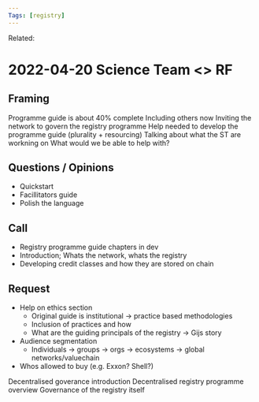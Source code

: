 ```yaml
---
Tags: [registry]
---
```

Related: 
# 2022-04-20 Science Team <> RF

## Framing
Programme guide is about 40% complete
Including others now
Inviting the network to govern the registry programme
Help needed to develop the programme guide (plurality + resourcing)
Talking about what the ST are workning on
What would we be able to help with?

## Questions / Opinions
- Quickstart
- Facillitators guide
- Polish the language

## Call
- Registry programme guide chapters in dev
- Introduction; Whats the network, whats the registry
- Developing credit classes and how they are stored on chain

## Request
- Help on ethics section 
	- Original guide is institutional -> practice based methodologies
	- Inclusion of practices and how
	- What are the guiding principals of the registry -> Gijs story
- Audience segmentation
	- Individuals -> groups -> orgs -> ecosystems -> global networks/valuechain
- Whos allowed to buy (e.g. Exxon? Shell?)

Decentralised goverance introduction
Decentralised registry programme overview
Governance of the registry itself